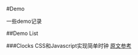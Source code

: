 #Demo

一些demo记录

##Demo List

###Clocks
CSS和Javascript实现简单时钟
[原文参考](https://cssanimation.rocks/clocks/)